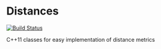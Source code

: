 # Distances
[![Build Status](https://travis-ci.org/matheuspf/Distances.svg?branch=master)](https://travis-ci.org/matheuspf/Distances)

C++11 classes for easy implementation of distance metrics
